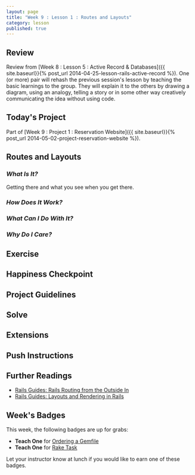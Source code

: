 ```yaml
---
layout: page
title: "Week 9 : Lesson 1 : Routes and Layouts"
category: lesson
published: true
---
```


## Review

Review from [Week 8 : Lesson 5 : Active Record & Databases]({{ site.baseurl}}{% post_url 2014-04-25-lesson-rails-active-record %}).  One (or more) pair will rehash the previous session's lesson by teaching the basic learnings to the group.  They will explain it to the others by drawing a diagram, using an analogy, telling a story or in some other way creatively communicating the idea without using code.

## Today's Project

Part of [Week 9 : Project 1 : Reservation Website]({{ site.baseurl}}{% post_url 2014-05-02-project-reservation-website %}).

## Routes and Layouts

### _What Is It?_

Getting there and what you see when you get there.

### _How Does It Work?_

### _What Can I Do With It?_

### _Why Do I Care?_

## Exercise

## Happiness Checkpoint

## Project Guidelines

## Solve

## Extensions

## Push Instructions

## Further Readings

* [Rails Guides: Rails Routing from the Outside In](http://guides.rubyonrails.org/routing.html)
* [Rails Guides: Layouts and Rendering in Rails](http://guides.rubyonrails.org/layouts_and_rendering.html)

## Week's Badges

This week, the following badges are up for grabs:

* **Teach One** for [Ordering a Gemfile](http://realtschoegl.github.io/devchamps/mini-lesson/2014/01/01/mini-ordering-gemfile.html)
* **Teach One** for [Rake Task](http://realtschoegl.github.io/devchamps/mini-lesson/2014/01/01/mini-rake-task.html)

Let your instructor know at lunch if you would like to earn one of these badges.